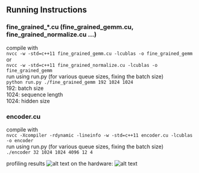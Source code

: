 ## Running Instructions
### fine_grained_*.cu (fine_grained_gemm.cu, fine_grained_normalize.cu ...)
compile with <br>
```nvcc -w -std=c++11 fine_grained_gemm.cu -lcublas -o fine_grained_gemm``` <br>
or <br>
```nvcc -w -std=c++11 fine_grained_normalize.cu -lcublas -o fine_grained_gemm``` <br>
run using run.py  (for various queue sizes, fixing the batch size) <br>
```python run.py ./fine_grained_gemm 192 1024 1024``` <br>
192: batch size <br>
1024: sequence length <br>
1024: hidden size

### encoder.cu
compile with <br>
```nvcc -Xcompiler -rdynamic -lineinfo -w -std=c++11 encoder.cu -lcublas -o encoder``` <br>
run using run.py (for various queue sizes, fixing the batch size) <br>
```./encoder 32 1024 1024 4096 12 4``` <br>

profiling results
![alt text](https://github.com/atharva-naik/modacc/blob/cuda/cuda/test_encoder/profiling.png?raw=true)
on the hardware:
![alt text](https://github.com/atharva-naik/modacc/blob/cuda/cuda/test_encoder/hardware.png?raw=true)
